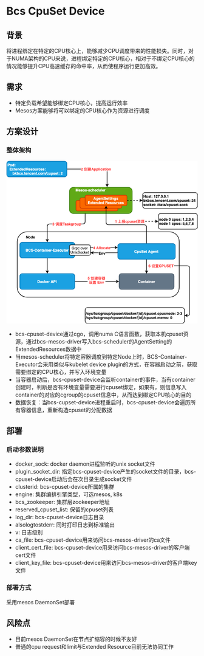 # Bcs CpuSet Device

## 背景

将进程绑定在特定的CPU核心上，能够减少CPU调度带来的性能损失。同时，对于NUMA架构的CPU来说，进程绑定特定的CPU核心，相对于不绑定CPU核心的情况能够提升CPU高速缓存的命中率，从而使程序运行更加高效。

## 需求

* 特定负载希望能够绑定CPU核心，提高运行效率
* Mesos方案能够将可以绑定的CPU核心作为资源进行调度

## 方案设计

### 整体架构

![bcs-cpuset-device整体架构](./imgs/bcs-cpuset-device-architecture.png)

* bcs-cpuset-device通过cgo，调用numa C语言函数，获取本机cpuset资源，通过bcs-mesos-driver写入bcs-scheduler的AgentSetting的ExtendedResources数据中
* 当mesos-scheduler将特定容器调度到特定Node上时，BCS-Container-Executor会采用类似与kubelet device plugin的方式，在容器启动之前，获取需要绑定的CPU核心，并写入环境变量
* 当容器启动后，bcs-cpuset-device会监听container的事件，当有container创建时，判断是否有环境变量需要进行cpuset绑定，如果有，则信息写入container的对应的cgroup的cpuset信息中，从而达到绑定CPU核心的目的
* 数据恢复：当bcs-cupset-device进程重启时，bcs-cpuset-device会遍历所有容器信息，重新构造cpuset的分配数据

## 部署

### 启动参数说明

* docker_sock: docker daemon进程监听的unix socket文件
* plugin_socket_dir: 指定bcs-cpuset-device产生的socket文件的目录，bcs-cpuset-device启动后会在次目录生成socket文件
* clusterid: bcs-cpuset-device所属的集群
* engine: 集群编排引擎类型，可选mesos, k8s
* bcs_zookeeper: 集群层zookeeper地址
* reserved_cpuset_list: 保留的cpuset列表
* log_dir: bcs-cpuset-device日志目录
* alsologtostderr: 同时打印日志到标准输出
* v: 日志级别
* ca_file: bcs-cpuset-device用来访问bcs-mesos-driver的ca文件
* client_cert_file: bcs-cpuset-device用来访问bcs-mesos-driver的客户端cert文件
* client_key_file: bcs-cpuset-device用来访问bcs-mesos-driver的客户端key文件

### 部署方式

采用mesos DaemonSet部署

## 风险点

* 目前mesos DaemonSet在节点扩缩容的时候不友好
* 普通的cpu request和limit与Extended Resource目前无法协同工作

